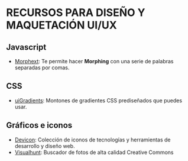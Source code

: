 # RECURSOS PARA DISEÑO Y MAQUETACIÓN UI/UX

## Javascript
- [Morphext](http://morphext.fyianlai.com/): Te permite hacer **Morphing** con una serie de palabras separadas por comas.

## CSS
- [uiGradients](https://uigradients.com): Montones de gradientes CSS prediseñados que puedes usar.

## Gráficos e iconos
- [Devicon](http://konpa.github.io/devicon/): Colección de iconos de tecnologías y herramientas de desarrollo y diseño web.
- [Visualhunt](https://visualhunt.com/): Buscador de fotos de alta calidad Creative Commons
